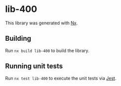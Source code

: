 # lib-400

This library was generated with [Nx](https://nx.dev).

## Building

Run `nx build lib-400` to build the library.

## Running unit tests

Run `nx test lib-400` to execute the unit tests via [Jest](https://jestjs.io).
